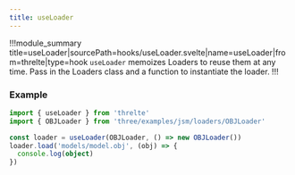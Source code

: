 ```yaml
---
title: useLoader
---
```


!!!module_summary title=useLoader|sourcePath=hooks/useLoader.svelte|name=useLoader|from=threlte|type=hook
`useLoader` memoizes Loaders to reuse them at any time. Pass in the Loaders class and a function to instantiate the loader.
!!!

### Example <!-- omit in toc -->

```ts
import { useLoader } from 'threlte'
import { OBJLoader } from 'three/examples/jsm/loaders/OBJLoader'

const loader = useLoader(OBJLoader, () => new OBJLoader())
loader.load('models/model.obj', (obj) => {
  console.log(object)
})
```

